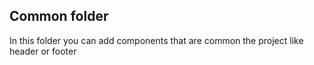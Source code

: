 ## Common folder

In this folder you can add components that are common the project like header or footer